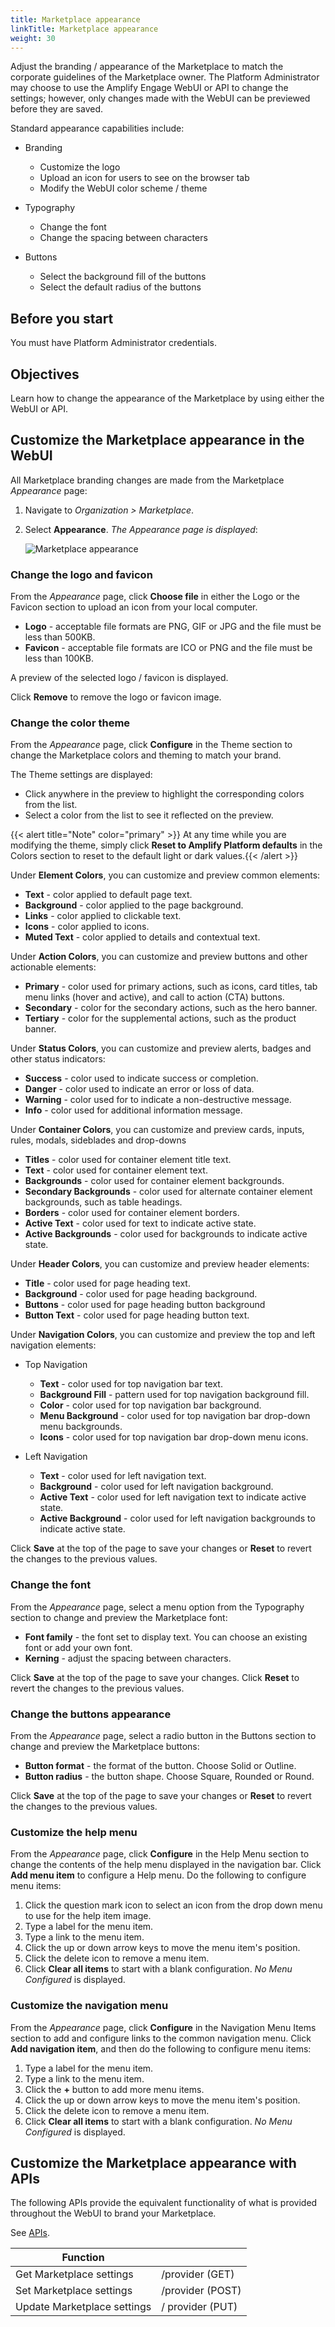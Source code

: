 ```yaml
---
title: Marketplace appearance
linkTitle: Marketplace appearance
weight: 30
---
```


Adjust the branding / appearance of the Marketplace to match the corporate guidelines of the Marketplace owner. The Platform Administrator may choose to use the Amplify Engage WebUI or API to change the settings; however, only changes made with the WebUI can be previewed before they are saved.

Standard appearance capabilities include:

* Branding
    * Customize the logo
    * Upload an icon for users to see on the browser tab
    * Modify the WebUI color scheme / theme

* Typography
    * Change the font
    * Change the spacing between characters

* Buttons
    * Select the background fill of the buttons
    * Select the default radius of the buttons

## Before you start

You must have Platform Administrator credentials.

## Objectives

Learn how to change the appearance of the Marketplace by using either the WebUI or API.

## Customize the Marketplace appearance in the WebUI

All Marketplace branding changes are made from the Marketplace *Appearance* page:

1. Navigate to *Organization > Marketplace*.
2. Select **Appearance**. *The Appearance page is displayed*:

    ![Marketplace appearance](/Images/marketplace/marketplace_appearance.png)

### Change the logo and favicon

From the *Appearance* page, click **Choose file** in either the Logo or the Favicon section to upload an icon from your local computer.

* **Logo** - acceptable file formats are PNG, GIF or JPG and the file must be less than 500KB.
* **Favicon** - acceptable file formats are ICO or PNG and the file must be less than 100KB.

A preview of the selected logo / favicon is displayed.

Click **Remove** to remove the logo or favicon image.

### Change the color theme

From the *Appearance* page, click **Configure** in the Theme section to change the Marketplace colors and theming to match your brand.

The Theme settings are displayed:

* Click anywhere in the preview to highlight the corresponding colors from the list.
* Select a color from the list to see it reflected on the preview.

{{< alert title="Note" color="primary" >}} At any time while you are modifying the theme, simply click **Reset to Amplify Platform defaults** in the Colors section to reset to the default light or dark values.{{< /alert >}}

Under **Element Colors**, you can customize and preview common elements:

* **Text** - color applied to default page text.
* **Background** - color applied to the page background.
* **Links** - color applied to clickable text.
* **Icons** - color applied to icons.
* **Muted Text** - color applied to details and contextual text.

Under **Action Colors**, you can customize and preview buttons and other actionable elements:

* **Primary** - color used for primary actions, such as icons, card titles, tab menu links (hover and active), and call to action (CTA) buttons.
* **Secondary** - color for the secondary actions, such as the hero banner.
* **Tertiary** - color for the supplemental actions, such as the product banner.

Under **Status Colors**, you can customize and preview alerts, badges and other status indicators:

* **Success** - color used to indicate success or completion.
* **Danger** - color used to indicate an error or loss of data.
* **Warning** - color used for to indicate a non-destructive message.
* **Info** - color used for additional information message.

Under **Container Colors**, you can customize and preview cards, inputs, rules, modals, sideblades and drop-downs

* **Titles** - color used for container element title text.
* **Text** - color used for container element text.
* **Backgrounds** - color used for container element backgrounds.
* **Secondary Backgrounds** - color used for alternate container element backgrounds, such as table headings.
* **Borders** - color used for container element borders.
* **Active Text** - color used for text to indicate active state.
* **Active Backgrounds** - color used for backgrounds to indicate active state.

Under **Header Colors**, you can customize and preview header elements:

* **Title** - color used for page heading text.
* **Background** - color used for page heading background.
* **Buttons** - color used for page heading button background
* **Button Text** - color used for page heading button text.

Under **Navigation Colors**, you can customize and preview the top and left navigation elements:

* Top Navigation
    * **Text** - color used for top navigation bar text.
    * **Background Fill** - pattern used for top navigation background fill.
    * **Color** - color used for top navigation bar background.
    * **Menu Background** - color used for top navigation bar drop-down menu backgrounds.
    * **Icons** - color used for top navigation bar drop-down menu icons.

* Left Navigation
    * **Text** - color used for left navigation text.
    * **Background** - color used for left navigation background.
    * **Active Text** - color used for left navigation text to indicate active state.
    * **Active Background** - color used for left navigation backgrounds to indicate active state.

Click **Save** at the top of the page to save your changes or **Reset** to revert the changes to the previous values.

### Change the font

From the *Appearance* page, select a menu option from the Typography section to change and preview the Marketplace font:

* **Font family** - the font set to display text. You can choose an existing font or add your own font.
* **Kerning** - adjust the spacing between characters.

Click **Save** at the top of the page to save your changes. Click **Reset** to revert the changes to the previous values.

### Change the buttons appearance

From the *Appearance* page, select a radio button in the Buttons section to change and preview the Marketplace buttons:

* **Button format** - the format of the button. Choose Solid or Outline.
* **Button radius** - the button shape. Choose Square, Rounded or Round.

Click **Save** at the top of the page to save your changes or **Reset** to revert the changes to the previous values.

### Customize the help menu

From the *Appearance* page, click **Configure** in the Help Menu section to change the contents of the help menu displayed in the navigation bar. Click **Add menu item** to configure a Help menu. Do the following to configure menu items:

1. Click the question mark icon to select an icon from the drop down menu to use for the help item image.
2. Type a label for the menu item.
3. Type a link to the menu item.
4. Click the up or down arrow keys to move the menu item's position.
5. Click the delete icon to remove a menu item.
6. Click **Clear all items** to start with a blank configuration. *No Menu Configured* is displayed.

### Customize the navigation menu

From the *Appearance* page, click **Configure** in the Navigation Menu Items section to add and configure links to the common navigation menu. Click **Add navigation item**, and then do the following to configure menu items:

1. Type a label for the menu item.
2. Type a link to the menu item.
3. Click the **+** button to add more menu items.
4. Click the up or down arrow keys to move the menu item's position.
5. Click the delete icon to remove a menu item.
6. Click **Clear all items** to start with a blank configuration. *No Menu Configured* is displayed.

## Customize the Marketplace appearance with APIs

The following APIs provide the equivalent functionality of what is provided throughout the WebUI to brand your Marketplace.

See [APIs](https://platform.axway.com/api-docs.html#operation/provider_providerFindGroups).

| Function                    |                  |
|-----------------------------|------------------|
| Get Marketplace settings    | /provider (GET)  |
| Set Marketplace settings    | /provider (POST) |
| Update Marketplace settings | / provider (PUT) |
